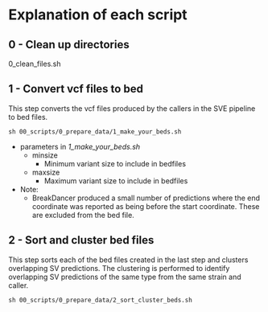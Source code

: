 # Explanation of each script

## 0 - Clean up directories

0_clean_files.sh

## 1 - Convert vcf files to bed

This step converts the vcf files produced by the callers in the SVE pipeline to bed files.

`sh 00_scripts/0_prepare_data/1_make_your_beds.sh`

* parameters in *1_make_your_beds.sh*
	* minsize
		* Minimum variant size to include in bedfiles
	* maxsize
		* Maximum variant size to include in bedfiles
* Note:
	* BreakDancer produced a small number of predictions where the end coordinate was reported as being before the start coordinate. These are excluded from the bed file.


## 2 - Sort and cluster bed files

This step sorts each of the bed files created in the last step and clusters overlapping SV predictions. The clustering is performed to identify overlapping SV predictions of the same type from the same strain and caller.

`sh 00_scripts/0_prepare_data/2_sort_cluster_beds.sh`
